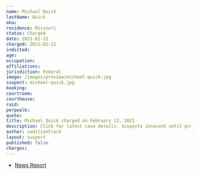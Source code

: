 ```yaml
---
name: Michael Quick
lastName: Quick
aka:
residence: Missouri
status: Charged
date: 2021-02-12
charged: 2021-02-12
indicted:
age:
occupation:
affiliations:
jurisdiction: Federal
image: /images/preview/michael-quick.jpg
suspect: michael-quick.jpg
booking:
courtroom:
courthouse:
raid:
perpwalk:
quote:
title: Michael Quick charged on February 12, 2021
description: Click for latest case details. Suspects innocent until proven guilty.
author: seditiontrack
layout: suspect
published: false
charges:
---
```

- [News Report](https://apnews.com/article/capitol-siege-michael-brown-riots-arrests-electoral-college-7bb4d9a787d5a04bf9e38c3014740bd1)
